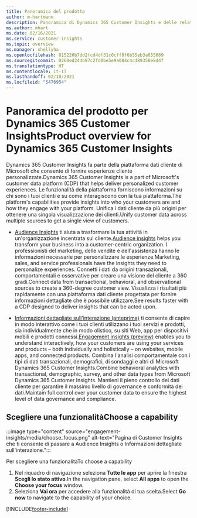 ```yaml
---
title: Panoramica del prodotto
author: m-hartmann
description: Panoramica di Dynamics 365 Customer Insights e delle relative funzionalità.
ms.author: mhart
ms.date: 02/16/2021
ms.service: customer-insights
ms.topic: overview
ms.manager: shellyha
ms.openlocfilehash: 815220b7dd2fcd4df31c0cff8f6b55eb3a055669
ms.sourcegitcommit: 0260ed244b97c2fd0be5e9a084c4c489358e8d4f
ms.translationtype: HT
ms.contentlocale: it-IT
ms.lasthandoff: 02/18/2021
ms.locfileid: "5476954"
---
```

# <a name="product-overview-for-dynamics-365-customer-insights"></a><span data-ttu-id="8aa4e-103">Panoramica del prodotto per Dynamics 365 Customer Insights</span><span class="sxs-lookup"><span data-stu-id="8aa4e-103">Product overview for Dynamics 365 Customer Insights</span></span>

<span data-ttu-id="8aa4e-104">Dynamics 365 Customer Insights fa parte della piattaforma dati cliente di Microsoft che consente di fornire esperienze cliente personalizzate.</span><span class="sxs-lookup"><span data-stu-id="8aa4e-104">Dynamics 365 Customer Insights is a part of Microsoft's customer data platform (CDP) that helps deliver personalized customer experiences.</span></span> <span data-ttu-id="8aa4e-105">Le funzionalità della piattaforma forniscono informazioni su chi sono i tuoi clienti e su come interagiscono con la tua piattaforma.</span><span class="sxs-lookup"><span data-stu-id="8aa4e-105">The platform's capabilities provide insights into who your customers are and how they engage with your platform.</span></span> <span data-ttu-id="8aa4e-106">Unifica i dati cliente da più origini per ottenere una singola visualizzazione dei clienti.</span><span class="sxs-lookup"><span data-stu-id="8aa4e-106">Unify customer data across multiple sources to get a single view of customers.</span></span>


- <span data-ttu-id="8aa4e-107">[Audience Insights](audience-insights/overview.md) ti aiuta a trasformare la tua attività in un'organizzazione incentrata sul cliente.</span><span class="sxs-lookup"><span data-stu-id="8aa4e-107">[Audience insights](audience-insights/overview.md) helps you transform your business into a customer-centric organization.</span></span> <span data-ttu-id="8aa4e-108">I professionisti del marketing, delle vendite e dell'assistenza hanno le informazioni necessarie per personalizzare le esperienze.</span><span class="sxs-lookup"><span data-stu-id="8aa4e-108">Marketing, sales, and service professionals have the insights they need to personalize experiences.</span></span> <span data-ttu-id="8aa4e-109">Connetti i dati da origini transazionali, comportamentali e osservative per creare una visione del cliente a 360 gradi.</span><span class="sxs-lookup"><span data-stu-id="8aa4e-109">Connect data from transactional, behavioral, and observational sources to create a 360-degree customer view.</span></span> <span data-ttu-id="8aa4e-110">Visualizza i risultati più rapidamente con una piattaforma dati cliente progettata per fornire informazioni dettagliate che è possibile utilizzare.</span><span class="sxs-lookup"><span data-stu-id="8aa4e-110">See results faster with a CDP designed to deliver insights that can be acted upon.</span></span> 

- <span data-ttu-id="8aa4e-111">[Informazioni dettagliate sull'interazione (anteprima)](engagement-insights/index.yml) ti consente di capire in modo interattivo come i tuoi clienti utilizzano i tuoi servizi e prodotti, sia individualmente che in modo olistico, su siti Web, app per dispositivi mobili e prodotti connessi.</span><span class="sxs-lookup"><span data-stu-id="8aa4e-111">[Engagement insights (preview)](engagement-insights/index.yml) enables you to understand interactively, how your customers are using your services and products – both individually and holistically – on websites, mobile apps, and connected products.</span></span> <span data-ttu-id="8aa4e-112">Combina l'analisi comportamentale con i tipi di dati transazionali, demografici, di sondaggi e altri di Microsoft Dynamics 365 Customer Insights.</span><span class="sxs-lookup"><span data-stu-id="8aa4e-112">Combine behavioral analytics with transactional, demographic, survey, and other data types from Microsoft Dynamics 365 Customer Insights.</span></span> <span data-ttu-id="8aa4e-113">Mantieni il pieno controllo dei dati cliente per garantire il massimo livello di governance e conformità dei dati.</span><span class="sxs-lookup"><span data-stu-id="8aa4e-113">Maintain full control over your customer data to ensure the highest level of data governance and compliance.</span></span>
 
## <a name="choose-a-capability"></a><span data-ttu-id="8aa4e-114">Scegliere una funzionalità</span><span class="sxs-lookup"><span data-stu-id="8aa4e-114">Choose a capability</span></span>

:::image type="content" source="engagement-insights/media/choose_focus.png" alt-text="Pagina di Customer Insights che ti consente di passare a Audience Insights o Informazioni dettagliate sull'interazione.":::

<span data-ttu-id="8aa4e-116">Per scegliere una funzionalità</span><span class="sxs-lookup"><span data-stu-id="8aa4e-116">To choose a capability</span></span>

1. <span data-ttu-id="8aa4e-117">Nel riquadro di navigazione seleziona **Tutte le app** per aprire la finestra **Scegli lo stato attivo**.</span><span class="sxs-lookup"><span data-stu-id="8aa4e-117">In the navigation pane, select **All apps** to open the **Choose your focus** window.</span></span>
1. <span data-ttu-id="8aa4e-118">Seleziona **Vai ora** per accedere alla funzionalità di tua scelta.</span><span class="sxs-lookup"><span data-stu-id="8aa4e-118">Select **Go now** to navigate to the capability of your choice.</span></span>


[!INCLUDE[footer-include](includes/footer-banner.md)]
